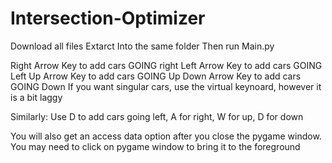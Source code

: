 # Intersection-Optimizer
Download all files
Extarct Into the same folder
Then run Main.py

Right Arrow Key to add cars GOING right
Left Arrow Key to add cars GOING Left
Up Arrow Key to add cars GOING Up
Down Arrow Key to add cars GOING Down
If you want singular cars, use the virtual keynoard, however it is a bit laggy

Similarly: Use D to add cars going left, A for right, W for up, D for down

You will also get an access data option after you close the pygame window.
You may need to click on pygame window to bring it to the foreground
